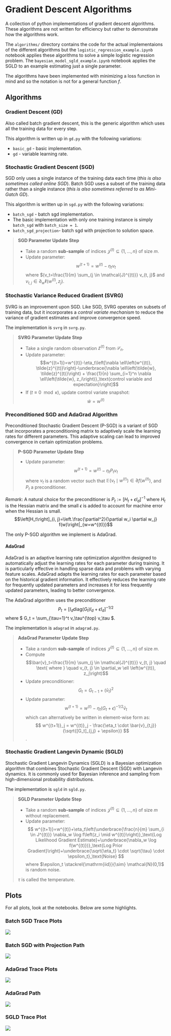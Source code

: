 # Gradient Descent Algorithms

A collection of python implementations of gradient descent algorithms. These algorithms are not written for efficiency but rather to demonstrate how the algorithms work.

The `algorithms/` directory contains the code for the actual implementaions of the different algorithms but the `logistic_regression_example.ipynb` notebook applies these algorithms to solve a simple logistic regression problem. The `bayesian_model_sgld_example.ipynb` notebook applies the SGLD to an example estimating just a single parameter.

The algorithms have been implemented with minimizing a loss function in mind and so the notation is not for a general function $f$.

## Algorithms

### Gradient Descent (GD)

Also called batch gradient descent, this is the generic algorithm which uses all the training data for every step.

This algorithm is written up in `gd.py` with the following variations:
- `basic_gd` - basic implementation.
- `gd` - variable learning rate.

### Stochastic Gradient Descent (SGD)

SGD only uses a single instance of the training data each time (_this is also sometimes called online SGD_). Batch SGD uses a subset of the training data rather than a single instance (_this is also sometimes referred to as Mini-Gatch GD_).

This algorithm is written up in `sgd.py` with the following variations:
- `batch_sgd` - batch sgd implementation.
- The basic implementation with only one training instance is simply `batch_sgd` with `batch_size = 1`.
- `batch_sgd_projection`- batch sgd with projection to solution space.

> **SGD Parameter Update Step**
> 
> - Take a random **sub-sample** of indices $\mathcal{J}^{(t)} \subseteq\{1, \ldots, n\}$ of size $m$.
> - Update parameter: $$w^{(t+1)}=w^{(t)}-\eta_t v_t$$ where $(v_t=\frac{1}{m} \sum_{j \in \mathcal{J}^{(t)}} v_{t, j}$ and 
        $v_{t, j} \in \partial_w \ell \left(w^{(t)}, z_j\right)$.


###  Stochastic Variance Reduced Gradient (SVRG)

SVRG is an improvement upon SGD. Like SGD, SVRG operates on subsets of training data, but it incorporates a _control variate mechanism_ to reduce the variance of gradient estimates and improve convergence speed.

The implementation is `svrg` in `svrg.py`.

> **SVRG Parameter Update Step**
> 
> - Take a single random observation $\tilde{z}^{(t)}$ from $\mathcal{S}_n$.
> - Update parameter: $$w^{(t+1)}=w^{(t)}-\eta_t\left[\nabla \ell\left(w^{(t)}, \tilde{z}^{(t)}\right)-\underbrace{\nabla \ell\left(\tilde{w}, \tilde{z}^{(t)}\right) + \frac{1}{n} \sum_{i=1}^n \nabla \ell\left(\tilde{w}, z_i\right)}_\text{control variable and expectation}\right]$$
> - If ($t \equiv 0 \mod \kappa$), update control variate snapshot: $$\tilde{w} = w^{(t)}$$

### Preconditioned SGD and AdaGrad Algorithm

Preconditioned Stochastic Gradient Descent (P-SGD) is a variant of SGD that incorporates a preconditioning matrix to adaptively scale the learning rates for different parameters. This adaptive scaling can lead to improved convergence in certain optimization problems.

> **P-SGD Parameter Update Step**
> 
> - Update parameter: $$w^{(t+1)}=w^{(t)}-\eta_t P_t v_t$$ where $v_t$ is a random vector such that $\mathbb{E}\left(v_t \mid w^{(t)}\right) \in \partial f\left(w^{(t)}\right)$, and $P_t$ a preconditioner.

_Remark_: A natural choice for the preconditioner is $P_t:=\left[H_t+\epsilon I_d\right]^{-1}$ where $H_t$ is the Hessian matrix and the small $\epsilon$ is added to account for machine error when the Hessian is small. $$\left[H_t\right]_{i, j}=\left.\frac{\partial^2}{\partial w_i \partial w_j} f(w)\right|_{w=w^{(t)}}$$

The only P-SGD algorithm we implement is AdaGrad.

#### AdaGrad

AdaGrad is an adaptive learning rate optimization algorithm designed to automatically adjust the learning rates for each parameter during training. It is particularly effective in handling sparse data and problems with varying feature scales. AdaGrad adapts the learning rates for each parameter based on the historical gradient information. It effectively reduces the learning rate for frequently updated parameters and increases it for less frequently updated parameters, leading to better convergence.

The AdaGrad algorithm uses the preconditioner $$P_t=\left[I_d \text{diag}\left(G_t\right) I_d+\epsilon I_d\right]^{-1 / 2}$$ where $ G_t = \sum_{\tau=1}^t v_\tau^{\top} v_\tau $.

The implementation is `adagrad` in `adagrad.py`.

> **AdaGrad Parameter Update Step**
> 
> - Take a random **sub-sample** of indices $\mathcal{J}^{(t)} \subseteq\{1, \ldots, n\}$ of size $m$.
> - Compute $$\bar{v}_t=\frac{1}{m} \sum_{j \in \mathcal{J}^{(t)}} v_{t, j} \quad \text{ where } \quad  v_{t, j} \in \partial_w \ell \left(w^{(t)}, z_j\right)$$
> - Update preconditioner: $$G_t = G_{t-1} + (\bar{v}_t)^2$$
> - Update parameter: $$w^{(t+1)} = w^{(t)} - \eta_t (G_t + \epsilon)^{-1/2} \bar{v}_t$$ which can alternatively be written in element-wise form as: $$ w^{(t+1)}_j = w^{(t)}_j - \frac{\eta_t \cdot \bar{v}_{t,j}}{\sqrt{[G_t]_{j,j} + \epsilon}} $$.


### Stochastic Gradient Langevin Dynamic (SGLD)

Stochastic Gradient Langevin Dynamics (SGLD) is a Bayesian optimization algorithm that combines Stochastic Gradient Descent (SGD) with Langevin dynamics. It is commonly used for Bayesian inference and sampling from high-dimensional probability distributions.

The implementation is `sgld` in `sgld.py`.

> **SGLD Parameter Update Step**
>
> - Take a random **sub-sample** of indices $\mathcal{J}^{(t)} \subseteq\{1, \ldots, n\}$ of size $m$ without replacement.
> - Update parameter:  $$ w^{(t+1)}=w^{(t)}+\eta_t\left(\underbrace{\frac{n}{m} \sum_{i \in J^{(t)}} \nabla_w \log f\left(z_i \mid w^{(t)}\right)}_\text{Log Likelihood Gradient Estimate}+\underbrace{\nabla_w \log f(w^{(t)})}_\text{Log Prior Gradient}\right)+\underbrace{\sqrt{\eta_t} \cdot \sqrt{\tau} \cdot \epsilon_t}_\text{Noise} $$ where $\epsilon_t \stackrel{\mathrm{iid}}{\sim} \mathcal{N}(0,1)$ is random noise.
>
> $\tau$ is called the temperature.


## Plots

For all plots, look at the notebooks. Below are some highlights.

### Batch SGD Trace Plots
![](images/bsgd_trace_plots.png)

### Batch SGD with Projection Path
![](images/bsgd_with_projection_path_heatmap.png)

### AdaGrad Trace Plots
![](images/adagrad_trace_plots.png)

### AdaGrad Path
![](images/adagrad_path_heatmap.png)

### SGLD Trace Plot
![](images/sgld_trace_plot.png)
